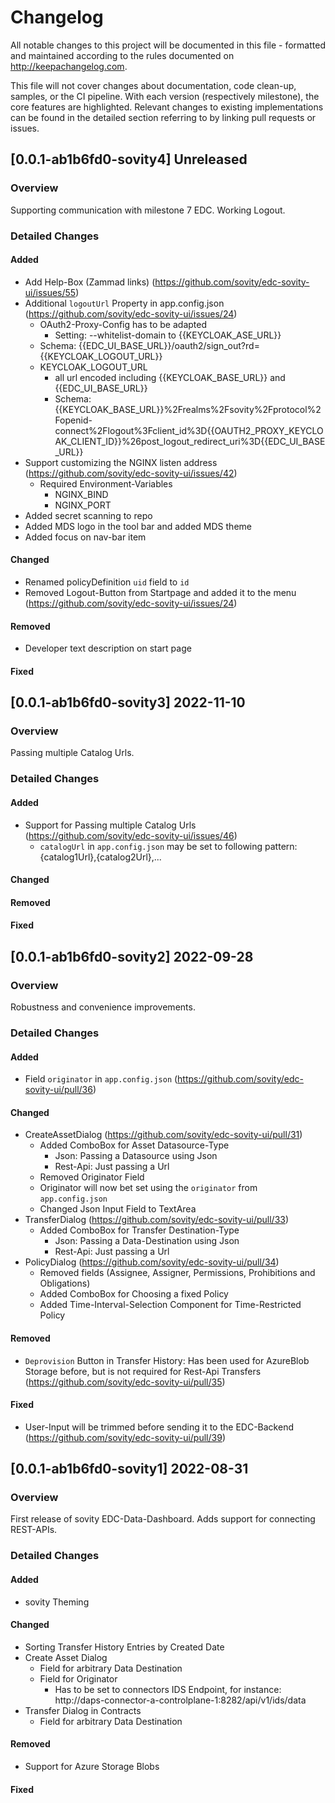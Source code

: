# Changelog

All notable changes to this project will be documented in this file - formatted and maintained according to the rules
documented on <http://keepachangelog.com>.

This file will not cover changes about documentation, code clean-up, samples, or the CI pipeline. With each version
(respectively milestone), the core features are highlighted. Relevant changes to existing implementations can be found
in the detailed section referring to by linking pull requests or issues.

## [0.0.1-ab1b6fd0-sovity4] Unreleased

### Overview

Supporting communication with milestone 7 EDC. Working Logout.

### Detailed Changes

#### Added
- Add Help-Box (Zammad links) (https://github.com/sovity/edc-sovity-ui/issues/55)
- Additional `logoutUrl` Property in app.config.json (https://github.com/sovity/edc-sovity-ui/issues/24)
  - OAuth2-Proxy-Config has to be adapted
    - Setting: --whitelist-domain to {{KEYCLOAK_ASE_URL}}
  - Schema: {{EDC_UI_BASE_URL}}/oauth2/sign_out?rd={{KEYCLOAK_LOGOUT_URL}}
  - KEYCLOAK_LOGOUT_URL
    - all url encoded including {{KEYCLOAK_BASE_URL}} and {{EDC_UI_BASE_URL}}
    - Schema: {{KEYCLOAK_BASE_URL}}%2Frealms%2Fsovity%2Fprotocol%2Fopenid-connect%2Flogout%3Fclient_id%3D{{OAUTH2_PROXY_KEYCLOAK_CLIENT_ID}}%26post_logout_redirect_uri%3D{{EDC_UI_BASE_URL}}
- Support customizing the NGINX listen address (https://github.com/sovity/edc-sovity-ui/issues/42)
  - Required Environment-Variables
    - NGINX_BIND
    - NGINX_PORT
- Added secret scanning to repo
- Added MDS logo in the tool bar and added MDS theme
- Added focus on nav-bar item

#### Changed
- Renamed policyDefinition `uid` field to `id`
- Removed Logout-Button from Startpage and added it to the menu (https://github.com/sovity/edc-sovity-ui/issues/24)

#### Removed
- Developer text description on start page

#### Fixed

## [0.0.1-ab1b6fd0-sovity3] 2022-11-10

### Overview

Passing multiple Catalog Urls.

### Detailed Changes

#### Added
- Support for Passing multiple Catalog Urls (https://github.com/sovity/edc-sovity-ui/issues/46)
  - `catalogUrl` in `app.config.json` may be set to following pattern: {catalog1Url},{catalog2Url},...

#### Changed

#### Removed

#### Fixed

## [0.0.1-ab1b6fd0-sovity2] 2022-09-28

### Overview

Robustness and convenience improvements.

### Detailed Changes

#### Added

- Field `originator` in `app.config.json` (https://github.com/sovity/edc-sovity-ui/pull/36)

#### Changed

- CreateAssetDialog (https://github.com/sovity/edc-sovity-ui/pull/31)
  - Added ComboBox for Asset Datasource-Type
    - Json: Passing a Datasource using Json
    - Rest-Api: Just passing a Url
  - Removed Originator Field
  - Originator will now bet set using the `originator` from `app.config.json`
  - Changed Json Input Field to TextArea
- TransferDialog (https://github.com/sovity/edc-sovity-ui/pull/33)
  - Added ComboBox for Transfer Destination-Type
    - Json: Passing a Data-Destination using Json
    - Rest-Api: Just passing a Url
- PolicyDialog (https://github.com/sovity/edc-sovity-ui/pull/34)
  - Removed fields (Assignee, Assigner, Permissions, Prohibitions and Obligations)
  - Added ComboBox for Choosing a fixed Policy
  - Added Time-Interval-Selection Component for Time-Restricted Policy

#### Removed

- `Deprovision` Button in Transfer History: Has been used for AzureBlob Storage before, but is not required for Rest-Api Transfers (https://github.com/sovity/edc-sovity-ui/pull/35) 

#### Fixed

- User-Input will be trimmed before sending it to the EDC-Backend (https://github.com/sovity/edc-sovity-ui/pull/39)

## [0.0.1-ab1b6fd0-sovity1] 2022-08-31

### Overview

First release of sovity EDC-Data-Dashboard. Adds support for connecting REST-APIs.

### Detailed Changes

#### Added

- sovity Theming

#### Changed

- Sorting Transfer History Entries by Created Date
- Create Asset Dialog
    - Field for arbitrary Data Destination
    - Field for Originator
      - Has to be set to connectors IDS Endpoint, for instance: http://daps-connector-a-controlplane-1:8282/api/v1/ids/data
- Transfer Dialog in Contracts
  - Field for arbitrary Data Destination

#### Removed

- Support for Azure Storage Blobs

#### Fixed
